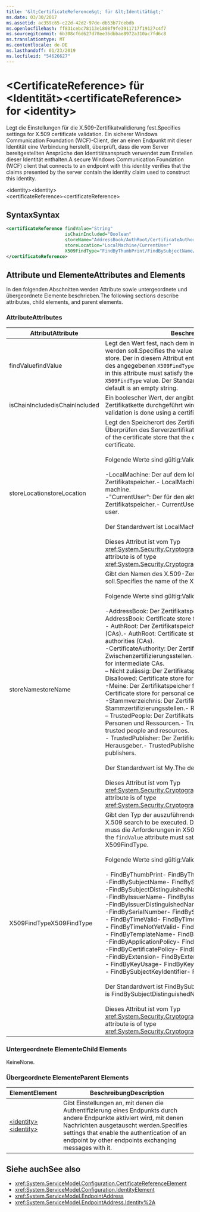 ```yaml
---
title: '&lt;CertificateReference&gt; für &lt;Identität&gt;'
ms.date: 03/30/2017
ms.assetid: ac359c65-c22d-42d2-97de-db53b77cebdb
ms.openlocfilehash: ff831cebc78113e1808f9fe3911717f19127c4f7
ms.sourcegitcommit: 6b308cf6d627d78ee36dbbae8972a310ac7fd6c8
ms.translationtype: MT
ms.contentlocale: de-DE
ms.lasthandoff: 01/23/2019
ms.locfileid: "54626627"
---
```

# <a name="ltcertificatereferencegt-for-ltidentitygt"></a><span data-ttu-id="edfc3-102">&lt;CertificateReference&gt; für &lt;Identität&gt;</span><span class="sxs-lookup"><span data-stu-id="edfc3-102">&lt;certificateReference&gt; for &lt;identity&gt;</span></span>
<span data-ttu-id="edfc3-103">Legt die Einstellungen für die X.509-Zertifikatvalidierung fest.</span><span class="sxs-lookup"><span data-stu-id="edfc3-103">Specifies settings for X.509 certificate validation.</span></span> <span data-ttu-id="edfc3-104">Ein sicherer Windows Communication Foundation (WCF)-Client, der an einen Endpunkt mit dieser Identität eine Verbindung herstellt, überprüft, dass die vom Server bereitgestellten Ansprüche den Identitätsanspruch verwendet zum Erstellen dieser Identität enthalten.</span><span class="sxs-lookup"><span data-stu-id="edfc3-104">A secure Windows Communication Foundation (WCF) client that connects to an endpoint with this identity verifies that the claims presented by the server contain the identity claim used to construct this identity.</span></span>  
  
 <span data-ttu-id="edfc3-105">\<identity></span><span class="sxs-lookup"><span data-stu-id="edfc3-105">\<identity></span></span>  
<span data-ttu-id="edfc3-106">\<certificateReference></span><span class="sxs-lookup"><span data-stu-id="edfc3-106">\<certificateReference></span></span>  
  
## <a name="syntax"></a><span data-ttu-id="edfc3-107">Syntax</span><span class="sxs-lookup"><span data-stu-id="edfc3-107">Syntax</span></span>  
  
```xml  
<certificateReference findValue="String"
                      isChainIncluded="Boolean"
                      storeName="AddressBook/AuthRoot/CertificateAuthority/Disallowed/My/Root/TrustedPeople/TrustedPublisher"
                      storeLocation="LocalMachine/CurrentUser"
                      X509FindType="FindByThumbPrint/FindBySubjectName/FindBySubjectDistinguishedName/FindByIssuerName/FindByIssuerDistinguishedName/FindBySerialNumber/FindByTimeValid/FindByTimeNotYetValid/FindByTemplateName/FindByApplicationPolicy/FindByCertificatePolicy/FindByExtension/FindByKeyUsage/FindBySubjectKeyIdentifier">
</certificateReference>
```  
  
## <a name="attributes-and-elements"></a><span data-ttu-id="edfc3-108">Attribute und Elemente</span><span class="sxs-lookup"><span data-stu-id="edfc3-108">Attributes and Elements</span></span>  
 <span data-ttu-id="edfc3-109">In den folgenden Abschnitten werden Attribute sowie untergeordnete und übergeordnete Elemente beschrieben.</span><span class="sxs-lookup"><span data-stu-id="edfc3-109">The following sections describe attributes, child elements, and parent elements.</span></span>  
  
### <a name="attributes"></a><span data-ttu-id="edfc3-110">Attribute</span><span class="sxs-lookup"><span data-stu-id="edfc3-110">Attributes</span></span>  
  
|<span data-ttu-id="edfc3-111">Attribut</span><span class="sxs-lookup"><span data-stu-id="edfc3-111">Attribute</span></span>|<span data-ttu-id="edfc3-112">Beschreibung</span><span class="sxs-lookup"><span data-stu-id="edfc3-112">Description</span></span>|  
|---------------|-----------------|  
|<span data-ttu-id="edfc3-113">findValue</span><span class="sxs-lookup"><span data-stu-id="edfc3-113">findValue</span></span>|<span data-ttu-id="edfc3-114">Legt den Wert fest, nach dem im X.509-Zertifikatspeicher gesucht werden soll.</span><span class="sxs-lookup"><span data-stu-id="edfc3-114">Specifies the value to search for in the X.509 certificate store.</span></span> <span data-ttu-id="edfc3-115">Der in diesem Attribut enthaltene Typ muss den Anforderungen des angegebenen `X509FindType`-Werts entsprechen.</span><span class="sxs-lookup"><span data-stu-id="edfc3-115">The type contained in this attribute must satisfy the requirements of the specified `X509FindType` value.</span></span> <span data-ttu-id="edfc3-116">Der Standardwert ist eine leere Zeichenfolge.</span><span class="sxs-lookup"><span data-stu-id="edfc3-116">The default is an empty string.</span></span>|  
|<span data-ttu-id="edfc3-117">isChainIncluded</span><span class="sxs-lookup"><span data-stu-id="edfc3-117">isChainIncluded</span></span>|<span data-ttu-id="edfc3-118">Ein boolescher Wert, der angibt, ob die Überprüfung mithilfe einer Zertifikatkette durchgeführt wird.</span><span class="sxs-lookup"><span data-stu-id="edfc3-118">A Boolean value that specifies if the validation is done using a certificate chain.</span></span>|  
|<span data-ttu-id="edfc3-119">storeLocation</span><span class="sxs-lookup"><span data-stu-id="edfc3-119">storeLocation</span></span>|<span data-ttu-id="edfc3-120">Legt den Speicherort des Zertifikatspeichers fest, den der Client zum Überprüfen des Serverzertifikats verwenden kann.</span><span class="sxs-lookup"><span data-stu-id="edfc3-120">Specifies the location of the certificate store that the client can use to validate the server’s certificate.</span></span><br /><br /> <span data-ttu-id="edfc3-121">Folgende Werte sind gültig:</span><span class="sxs-lookup"><span data-stu-id="edfc3-121">Valid values include the following:</span></span><br /><br /> <span data-ttu-id="edfc3-122">-LocalMachine: Der auf dem lokalen Computer zugewiesene Zertifikatspeicher.</span><span class="sxs-lookup"><span data-stu-id="edfc3-122">-   LocalMachine: The cert store assigned to the local machine.</span></span><br /><span data-ttu-id="edfc3-123">-"CurrentUser": Der für den aktuellen Benutzer zugewiesene Zertifikatspeicher.</span><span class="sxs-lookup"><span data-stu-id="edfc3-123">-   CurrentUser: The cert store assigned to the current user.</span></span><br /><br /> <span data-ttu-id="edfc3-124">Der Standardwert ist LocalMachine.</span><span class="sxs-lookup"><span data-stu-id="edfc3-124">The default value is LocalMachine.</span></span><br /><br /> <span data-ttu-id="edfc3-125">Dieses Attribut ist vom Typ <xref:System.Security.Cryptography.X509Certificates.StoreLocation>.</span><span class="sxs-lookup"><span data-stu-id="edfc3-125">This attribute is of type <xref:System.Security.Cryptography.X509Certificates.StoreLocation>.</span></span>|  
|<span data-ttu-id="edfc3-126">storeName</span><span class="sxs-lookup"><span data-stu-id="edfc3-126">storeName</span></span>|<span data-ttu-id="edfc3-127">Gibt den Namen des X.509-Zertifikatsspeichers an, der geöffnet werden soll.</span><span class="sxs-lookup"><span data-stu-id="edfc3-127">Specifies the name of the X.509 certificate store to open.</span></span><br /><br /> <span data-ttu-id="edfc3-128">Folgende Werte sind gültig:</span><span class="sxs-lookup"><span data-stu-id="edfc3-128">Valid values include the following:</span></span><br /><br /> <span data-ttu-id="edfc3-129">-AddressBook: Der Zertifikatspeicher für andere Benutzer.</span><span class="sxs-lookup"><span data-stu-id="edfc3-129">-   AddressBook: Certificate store for other users.</span></span><br /><span data-ttu-id="edfc3-130">-   AuthRoot: Der Zertifikatspeicher für Drittanbieter-Zertifizierungsstellen (CAs).</span><span class="sxs-lookup"><span data-stu-id="edfc3-130">-   AuthRoot: Certificate store for third-party certification authorities (CAs).</span></span><br /><span data-ttu-id="edfc3-131">-CertificateAuthority: Der Zertifikatspeicher für Zwischenzertifizierungsstellen.</span><span class="sxs-lookup"><span data-stu-id="edfc3-131">-   CertificateAuthority: Certificate store for intermediate CAs.</span></span><br /><span data-ttu-id="edfc3-132">– Nicht zulässig: Der Zertifikatspeicher für widerrufene Zertifikate.</span><span class="sxs-lookup"><span data-stu-id="edfc3-132">-   Disallowed: Certificate store for revoked certificates.</span></span><br /><span data-ttu-id="edfc3-133">-Meine: Der Zertifikatspeicher für persönliche Zertifikate.</span><span class="sxs-lookup"><span data-stu-id="edfc3-133">-   My: Certificate store for personal certificates.</span></span><br /><span data-ttu-id="edfc3-134">-Stammverzeichnis: Der Zertifikatspeicher für vertrauenswürdige Stammzertifizierungsstellen.</span><span class="sxs-lookup"><span data-stu-id="edfc3-134">-   Root: Certificate store for trusted root CAs.</span></span><br /><span data-ttu-id="edfc3-135">– TrustedPeople: Der Zertifikatspeicher für direkt vertrauenswürdige Personen und Ressourcen.</span><span class="sxs-lookup"><span data-stu-id="edfc3-135">-   TrustedPeople: Certificate store for directly trusted people and resources.</span></span><br /><span data-ttu-id="edfc3-136">-   TrustedPublisher: Der Zertifikatspeicher für direkt vertrauenswürdige Herausgeber.</span><span class="sxs-lookup"><span data-stu-id="edfc3-136">-   TrustedPublisher: Certificate store for directly trusted publishers.</span></span><br /><br /> <span data-ttu-id="edfc3-137">Der Standardwert ist My.</span><span class="sxs-lookup"><span data-stu-id="edfc3-137">The default value is My.</span></span><br /><br /> <span data-ttu-id="edfc3-138">Dieses Attribut ist vom Typ <xref:System.Security.Cryptography.X509Certificates.StoreName>.</span><span class="sxs-lookup"><span data-stu-id="edfc3-138">This attribute is of type <xref:System.Security.Cryptography.X509Certificates.StoreName>.</span></span>|  
|<span data-ttu-id="edfc3-139">X509FindType</span><span class="sxs-lookup"><span data-stu-id="edfc3-139">X509FindType</span></span>|<span data-ttu-id="edfc3-140">Gibt den Typ der auszuführenden X.509-Suche an.</span><span class="sxs-lookup"><span data-stu-id="edfc3-140">Specifies the type of X.509 search to be executed.</span></span> <span data-ttu-id="edfc3-141">Der im `findValue`-Attribut enthaltene Typ muss die Anforderungen in X509FindType erfüllen.</span><span class="sxs-lookup"><span data-stu-id="edfc3-141">The type contained in the `findValue` attribute must satisfy the requirements of the specified X509FindType.</span></span><br /><br /> <span data-ttu-id="edfc3-142">Folgende Werte sind gültig:</span><span class="sxs-lookup"><span data-stu-id="edfc3-142">Valid values include the following:</span></span><br /><br /> <span data-ttu-id="edfc3-143">-   FindByThumbPrint</span><span class="sxs-lookup"><span data-stu-id="edfc3-143">-   FindByThumbPrint</span></span><br /><span data-ttu-id="edfc3-144">-FindBySubjectName</span><span class="sxs-lookup"><span data-stu-id="edfc3-144">-   FindBySubjectName</span></span><br /><span data-ttu-id="edfc3-145">-FindBySubjectDistinguishedName</span><span class="sxs-lookup"><span data-stu-id="edfc3-145">-   FindBySubjectDistinguishedName</span></span><br /><span data-ttu-id="edfc3-146">-FindByIssuerName</span><span class="sxs-lookup"><span data-stu-id="edfc3-146">-   FindByIssuerName</span></span><br /><span data-ttu-id="edfc3-147">-FindByIssuerDistinguishedName</span><span class="sxs-lookup"><span data-stu-id="edfc3-147">-   FindByIssuerDistinguishedName</span></span><br /><span data-ttu-id="edfc3-148">-FindBySerialNumber</span><span class="sxs-lookup"><span data-stu-id="edfc3-148">-   FindBySerialNumber</span></span><br /><span data-ttu-id="edfc3-149">-   FindByTimeValid</span><span class="sxs-lookup"><span data-stu-id="edfc3-149">-   FindByTimeValid</span></span><br /><span data-ttu-id="edfc3-150">-   FindByTimeNotYetValid</span><span class="sxs-lookup"><span data-stu-id="edfc3-150">-   FindByTimeNotYetValid</span></span><br /><span data-ttu-id="edfc3-151">-   FindByTemplateName</span><span class="sxs-lookup"><span data-stu-id="edfc3-151">-   FindByTemplateName</span></span><br /><span data-ttu-id="edfc3-152">-FindByApplicationPolicy</span><span class="sxs-lookup"><span data-stu-id="edfc3-152">-   FindByApplicationPolicy</span></span><br /><span data-ttu-id="edfc3-153">-FindByCertificatePolicy</span><span class="sxs-lookup"><span data-stu-id="edfc3-153">-   FindByCertificatePolicy</span></span><br /><span data-ttu-id="edfc3-154">-FindByExtension</span><span class="sxs-lookup"><span data-stu-id="edfc3-154">-   FindByExtension</span></span><br /><span data-ttu-id="edfc3-155">-   FindByKeyUsage</span><span class="sxs-lookup"><span data-stu-id="edfc3-155">-   FindByKeyUsage</span></span><br /><span data-ttu-id="edfc3-156">-   FindBySubjectKeyIdentifier</span><span class="sxs-lookup"><span data-stu-id="edfc3-156">-   FindBySubjectKeyIdentifier</span></span><br /><br /> <span data-ttu-id="edfc3-157">Der Standardwert ist FindBySubjectDistinguishedName.</span><span class="sxs-lookup"><span data-stu-id="edfc3-157">The default value is FindBySubjectDistinguishedName.</span></span><br /><br /> <span data-ttu-id="edfc3-158">Dieses Attribut ist vom Typ <xref:System.Security.Cryptography.X509Certificates.X509FindType>.</span><span class="sxs-lookup"><span data-stu-id="edfc3-158">This attribute is of type <xref:System.Security.Cryptography.X509Certificates.X509FindType>.</span></span>|  
  
### <a name="child-elements"></a><span data-ttu-id="edfc3-159">Untergeordnete Elemente</span><span class="sxs-lookup"><span data-stu-id="edfc3-159">Child Elements</span></span>  
 <span data-ttu-id="edfc3-160">Keine</span><span class="sxs-lookup"><span data-stu-id="edfc3-160">None.</span></span>  
  
### <a name="parent-elements"></a><span data-ttu-id="edfc3-161">Übergeordnete Elemente</span><span class="sxs-lookup"><span data-stu-id="edfc3-161">Parent Elements</span></span>  
  
|<span data-ttu-id="edfc3-162">Element</span><span class="sxs-lookup"><span data-stu-id="edfc3-162">Element</span></span>|<span data-ttu-id="edfc3-163">Beschreibung</span><span class="sxs-lookup"><span data-stu-id="edfc3-163">Description</span></span>|  
|-------------|-----------------|  
|[<span data-ttu-id="edfc3-164">\<identity></span><span class="sxs-lookup"><span data-stu-id="edfc3-164">\<identity></span></span>](../../../../../docs/framework/configure-apps/file-schema/wcf/identity.md)|<span data-ttu-id="edfc3-165">Gibt Einstellungen an, mit denen die Authentifizierung eines Endpunkts durch andere Endpunkte aktiviert wird, mit denen Nachrichten ausgetauscht werden.</span><span class="sxs-lookup"><span data-stu-id="edfc3-165">Specifies settings that enable the authentication of an endpoint by other endpoints exchanging messages with it.</span></span>|  
  
## <a name="see-also"></a><span data-ttu-id="edfc3-166">Siehe auch</span><span class="sxs-lookup"><span data-stu-id="edfc3-166">See also</span></span>
- <xref:System.ServiceModel.Configuration.CertificateReferenceElement>
- <xref:System.ServiceModel.Configuration.IdentityElement>
- <xref:System.ServiceModel.EndpointAddress>
- <xref:System.ServiceModel.EndpointAddress.Identity%2A>
